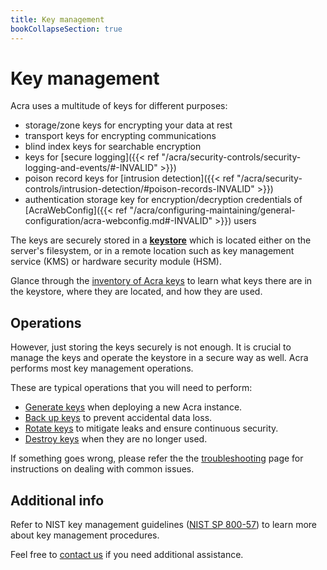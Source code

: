 ```yaml
---
title: Key management
bookCollapseSection: true
---
```


# Key management

Acra uses a multitude of keys for different purposes:

  - storage/zone keys for encrypting your data at rest
  - transport keys for encrypting communications
  - blind index keys for searchable encryption
  - keys for [secure logging]({{< ref "/acra/security-controls/security-logging-and-events/#-INVALID" >}})
  - poison record keys for [intrusion detection]({{< ref "/acra/security-controls/intrusion-detection/#poison-records-INVALID" >}})
  - authentication storage key for encryption/decryption credentials of [AcraWebConfig]({{< ref "/acra/configuring-maintaining/general-configuration/acra-webconfig.md#-INVALID" >}}) users

The keys are securely stored in a [**keystore**](/versions/) which is located either on the server's filesystem, or in a remote location such as key management service (KMS) or hardware security module (HSM).

Glance through the [inventory of Acra keys](/inventory/) to learn what keys there are in the keystore, where they are located, and how they are used.


## Operations

However, just storing the keys securely is not enough. It is crucial to manage the keys and operate the keystore in a secure way as well. Acra performs most key management operations.

These are typical operations that you will need to perform:

  - [Generate keys](/operations/generation/) when deploying a new Acra instance.
  - [Back up keys](/operations/backup/) to prevent accidental data loss.
  - [Rotate keys](/operations/rotation/) to mitigate leaks and ensure continuous security.
  - [Destroy keys](/operations/destruction/) when they are no longer used.

If something goes wrong, please refer the the [troubleshooting](/troubleshooting/) page
for instructions on dealing with common issues.


## Additional info

Refer to NIST key management guidelines ([NIST SP 800-57](https://csrc.nist.gov/Projects/Key-Management/key-management-guidelines)) to learn more about key management procedures.

Feel free to [contact us](mailto:dev@cossacklabs.com) if you need additional assistance.
